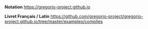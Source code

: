 **Notation**
https://gregorio-project.github.io

**Livret Français / Latin**
https://github.com/gregorio-project/gregorio-project.github.io/tree/master/examples/complies
